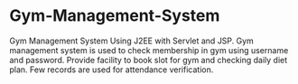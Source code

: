 # Gym-Management-System
Gym Management System Using J2EE with Servlet and JSP.
Gym management system is used to check membership in gym using username and password. Provide facility to book slot for gym and checking daily diet plan. Few records are used for attendance verification.
